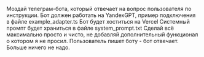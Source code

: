 Моздай телеграм-бота, который отвечает на вопрос пользователя по инструкции.
Бот должен работать на YandexGPT, пример подключения в файле example_adapter.ts
Бот будет хоститься на Vercel
Системный промпт будет храниться в файле system_prompt.txt
Сделай всё максимально просто и чисто, не добавляй дополнительный функционал о котором я не просил.
Пользователь пишет боту - бот отвечает. Больше ничего не надо. 